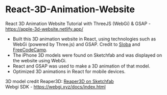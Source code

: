 # React-3D-Animation-Website
React 3D Animation Website Tutorial with ThreeJS (WebGi) &amp; GSAP - https://apple-3d-website.netlify.app/

- Built this 3D animation website in React, using technologies such as WebGi (powered by Three.js) and GSAP. Credit to [Sloba](https://github.com/bobangajicsm) and [FreeCodeCamp](https://youtube.com/freecodecamp).
- The iPhone 3D models were found on Sketchfab and was displayed on the website using WebGi. 
- React and GSAP was used to make a 3D animation of that model. 
- Optimized 3D animations in React for mobile devices. 

3D model credit Reaper3D: [Reaper3D on Sketchfab](https://sketchfab.com/3d-models/iphone-13-pro-max-4f92b60d824a42c89bbf1833374c4f73)   
Webgi SDK - https://webgi.xyz/docs/index.html
